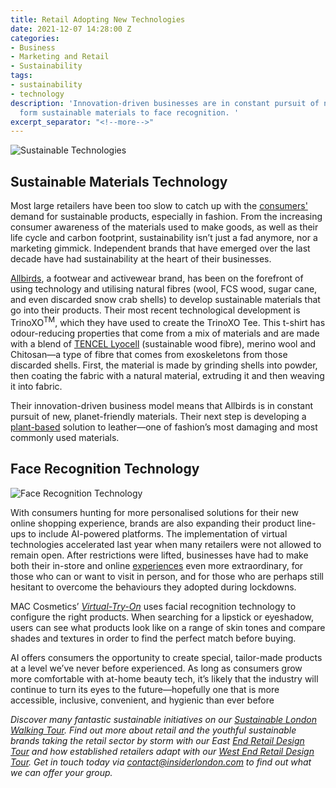 ```yaml
---
title: Retail Adopting New Technologies
date: 2021-12-07 14:28:00 Z
categories:
- Business
- Marketing and Retail
- Sustainability
tags:
- sustainability
- technology
description: 'Innovation-driven businesses are in constant pursuit of new technologies
  form sustainable materials to face recognition. '
excerpt_separator: "<!--more-->"
---
```


![Sustainable Technologies](/uploads/AdobeStock_419820551%20(2).jpeg)

## Sustainable Materials Technology 

Most large retailers have been too slow to catch up with the [consumers'](https://www.forbes.com/sites/allisongasparini/2020/05/19/sustainable-fashion-demand-provides-new-opportunities-in-material-science-and-chemistry/) demand for sustainable products, especially in fashion. From the increasing consumer awareness of the materials used to make goods, as well as their life cycle and carbon footprint, sustainability isn’t just a fad anymore, nor a marketing gimmick. Independent brands that have emerged over the last decade have had sustainability at the heart of their businesses.
<!--more-->

[Allbirds](http://allbirds.co.uk), a footwear and activewear brand, has been on the forefront of using technology and utilising natural fibres (wool, FCS wood, sugar cane, and even discarded snow crab shells) to develop sustainable materials that go into their products. Their most recent technological development is TrinoXO<sup>TM</sup>, which they have used to create the TrinoXO Tee. This t-shirt has odour-reducing properties that come from a mix of materials and are made with a blend of [TENCEL Lyocell](https://www.tencel.com/b2b/product/tencel-lyocell) (sustainable wood fibre), merino wool and Chitosan—a type of fibre that comes from exoskeletons from those discarded shells. First, the material is made by grinding shells into powder, then coating the fabric with a natural material, extruding it and then weaving it into fabric.

Their innovation-driven business model means that Allbirds is in constant pursuit of new, planet-friendly materials. Their next step is developing a [plant-based](https://www.allbirds.co.uk/pages/plant-leather) solution to leather—one of fashion’s most damaging and most commonly used materials.

## Face Recognition Technology

![Face Recognition Technology](/uploads/AdobeStock_249548980.jpeg)

With consumers hunting for more personalised solutions for their new online shopping experience, brands are also expanding their product line-ups to include AI-powered platforms. The implementation of virtual technologies accelerated last year when many retailers were not allowed to remain open. After restrictions were lifted, businesses have had to make both their in-store and online [experiences](https://www.insiderlondon.com/blog/retail-in-the-post-pandemic-future/) even more extraordinary, for those who can or want to visit in person, and for those who are perhaps still hesitant to overcome the behaviours they adopted during lockdowns.

MAC Cosmetics’ [*Virtual-Try-On*](https://www.maccosmetics.co.uk/virtual-try-on) uses facial recognition technology to configure the right products. When searching for a lipstick or eyeshadow, users can see what products look like on a range of skin tones and compare shades and textures in order to find the perfect match before buying. 

AI offers consumers the opportunity to create special, tailor-made products at a level we’ve never before experienced. As long as consumers grow more comfortable with at-home beauty tech, it’s likely that the industry will continue to turn its eyes to the future—hopefully one that is more accessible, inclusive, convenient, and hygienic than ever before

*Discover many fantastic sustainable initiatives on our [Sustainable London Walking Tour](https://www.insiderlondon.com/london/educational-tours/sustainable-london-architecture-tour/#sustainable-london-tour).  Find out more about retail and the youthful sustainable brands taking the retail sector by storm with our East [End Retail Design Tour](https://www.insiderlondon.com/london/educational-tours/retail-design/#east-end-retail-design) and how established retailers adapt with our [West End Retail Design Tour](https://www.insiderlondon.com/london/educational-tours/retail-design/#west-end-retail-design). Get in touch today via [contact@insiderlondon.com](https://www.insiderlondon.com/contact-us) to find out what we can offer your group.*